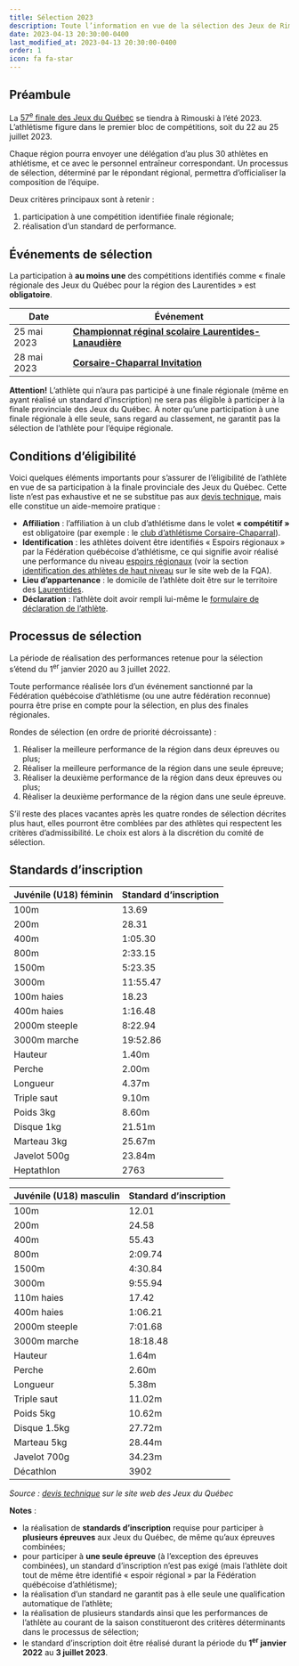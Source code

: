 ```yaml
---
title: Sélection 2023
description: Toute l’information en vue de la sélection des Jeux de Rimouski 2023.
date: 2023-04-13 20:30:00-0400
last_modified_at: 2023-04-13 20:30:00-0400
order: 1
icon: fa fa-star
---
```


## Préambule

La [57<sup>e</sup> finale des Jeux du Québec](https://laval2022.jeuxduquebec.com/fr/index.html) se tiendra à Rimouski à l’été 2023. L’athlétisme figure dans le premier bloc de compétitions, soit du 22 au 25 juillet 2023.

<!--more-->

Chaque région pourra envoyer une délégation d’au plus 30 athlètes en athlétisme, et ce avec le personnel entraîneur correspondant. Un processus de sélection, déterminé par le répondant régional, permettra d’officialiser la composition de l’équipe.

Deux critères principaux sont à retenir :

1. participation à une compétition identifiée finale régionale;
2. réalisation d’un standard de performance.

## Événements de sélection

La participation à **au moins une** des compétitions identifiés comme «&nbsp;finale régionale des Jeux du Québec pour la région des Laurentides&nbsp;» est **obligatoire**.

| Date         | Événement |
|--------------| --------- |
| 25 mai 2023  | [**Championnat réginal scolaire Laurentides-Lanaudière**](https://ll.rseq.ca/athletisme-2/) |
|  28 mai 2023 | [**Corsaire-Chaparral Invitation**](https://corsaire-chaparral.org/competitions/corsaire-chaparral-invitation/) |

**Attention!** L’athlète qui n’aura pas participé à une finale régionale (même en ayant réalisé un standard d’inscription) ne sera pas éligible à participer à la finale provinciale des Jeux du Québec.
À noter qu’une participation à une finale régionale à elle seule, sans regard au classement, ne garantit pas la sélection de l’athlète pour l’équipe régionale.

## Conditions d’éligibilité

Voici quelques éléments importants pour s’assurer de l’éligibilité de l’athlète en vue de sa participation à la finale provinciale des Jeux du Québec.
Cette liste n’est pas exhaustive et ne se substitue pas aux [devis technique](https://www.jeuxduquebec.com/devis-techniques/), mais elle constitue un aide-memoire pratique :

- **Affiliation** : l’affiliation à un club d’athlétisme dans le volet **«&nbsp;compétitif&nbsp;»** est obligatoire (par exemple : le [club d’athlétisme Corsaire-Chaparral](https://www.corsaire-chaparral.org)).
- **Identification** : les athlètes doivent être identifiés «&nbsp;Espoirs régionaux&nbsp;» par la Fédération québécoise d’athlétisme, ce qui signifie avoir réalisé une performance du niveau [espoirs régionaux](https://www.athletisme-quebec.ca/medias/normes-espoirs-2023.pdf) (voir la section [identification des athlètes de haut niveau](https://athletisme-quebec.ca/programme-excellence-fqa) sur le site web de la FQA).
- **Lieu d’appartenance** : le domicile de l’athlète doit être sur le territoire des [Laurentides](https://www.jeuxduquebec.com/les-regions/#14).
- **Déclaration** : l’athlète doit avoir rempli lui-même le [formulaire de déclaration de l’athlète](https://forms.gle/ArG12i9E5q8fr8Ma6).<!-- avant? -->

## Processus de sélection

La période de réalisation des performances retenue pour la sélection s’étend du 1<sup>er</sup> janvier 2020 au 3 juillet 2022.

Toute performance réalisée lors d’un événement sanctionné par la Fédération québécoise d’athlétisme (ou une autre fédération reconnue) pourra être prise en compte pour la sélection, en plus des finales régionales.

Rondes de sélection (en ordre de priorité décroissante) :

1. Réaliser la meilleure performance de la région  dans deux épreuves ou plus;
2. Réaliser la meilleure performance de la région dans une seule épreuve;
3. Réaliser la deuxième performance de la région dans deux épreuves ou plus;
4. Réaliser la deuxième performance de la région dans une seule épreuve.

S’il reste des places vacantes après les quatre rondes de sélection décrites plus haut, elles pourront être comblées par des athlètes qui respectent les critères d’admissibilité.
Le choix est alors à la discrétion du comité de sélection.

## Standards d’inscription

| Juvénile (U18) féminin | Standard d’inscription |
|------------------------|------------------------|
| 100m                   | 13.69                  |
| 200m                   | 28.31                  |
| 400m                   | 1:05.30                |
| 800m                   | 2:33.15                |
| 1500m                  | 5:23.35                |
| 3000m                  | 11:55.47               |
| 100m haies             | 18.23                  |
| 400m haies             | 1:16.48                |
| 2000m steeple          | 8:22.94                |
| 3000m marche           | 19:52.86               |
| Hauteur                | 1.40m                  |
| Perche                 | 2.00m                  |
| Longueur               | 4.37m                  |
| Triple saut            | 9.10m                  |
| Poids 3kg              | 8.60m                  |
| Disque 1kg             | 21.51m                 |
| Marteau 3kg            | 25.67m                 |
| Javelot 500g           | 23.84m                 |
| Heptathlon             | 2763                   |


| Juvénile (U18) masculin | Standard d’inscription |
|-------------------------|------------------------|
| 100m                    | 12.01                  |
| 200m                    | 24.58                  |
| 400m                    | 55.43                  |
| 800m                    | 2:09.74                |
| 1500m                   | 4:30.84                |
| 3000m                   | 9:55.94                |
| 110m haies              | 17.42                  |
| 400m haies              | 1:06.21                |
| 2000m steeple           | 7:01.68                |
| 3000m marche            | 18:18.48               |
| Hauteur                 | 1.64m                  |
| Perche                  | 2.60m                  |
| Longueur                | 5.38m                  |
| Triple saut             | 11.02m                 |
| Poids 5kg               | 10.62m                 |
| Disque 1.5kg            | 27.72m                 |
| Marteau 5kg             | 28.44m                 |
| Javelot 700g            | 34.23m                 |
| Décathlon               |  3902                  |

_Source : [devis technique](https://www.jeuxduquebec.com/wp-content/uploads/sites/3/sites/3/2023/04/Athletisme-Rimouski-2023.pdf) sur le site web des Jeux du Québec_

**Notes** :

- la réalisation de **standards d’inscription** requise pour participer à **plusieurs épreuves** aux Jeux du Québec, de même qu’aux épreuves combinées;
- pour participer à **une seule épreuve** (à l’exception des épreuves combinées), un standard d’inscription n’est pas exigé (mais l’athlète doit tout de même être identifié «&nbsp;espoir régional&nbsp;» par la Fédération québécoise d’athlétisme);
- la réalisation d’un standard ne garantit pas à elle seule une qualification automatique de l’athlète;
- la réalisation de plusieurs standards ainsi que les performances de l’athlète au courant de la saison constitueront des critères déterminants dans le processus de sélection;
- le standard d’inscription doit être réalisé durant la période du **1<sup>er</sup> janvier 2022** au **3 juillet 2023**.

